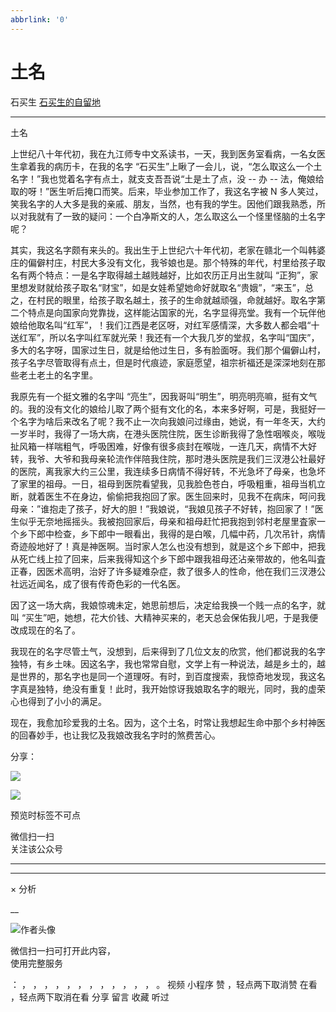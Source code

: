 ```yaml
---
abbrlink: '0'
---
```

#  土名

石买生  [ 石买生的自留地 ](javascript:void\(0\);)

__ _ _ _ _

土名

上世纪八十年代初，我在九江师专中文系读书，一天，我到医务室看病，一名女医生拿着我的病历卡，在我的名字
“石买生”上瞅了一会儿，说，“怎么取这么一个土名字！”我也觉着名字有点土，就支支吾吾说“土是土了点，没  \--  办  \--
法，俺娘给取的呀！”医生听后掩口而笑。后来，毕业参加工作了，我这名字被  N
多人笑过，笑我名字的人大多是我的亲戚、朋友，当然，也有我的学生。因他们跟我熟悉，所以对我就有了一致的疑问：一个白净斯文的人，怎么取这么一个怪里怪脑的土名字呢？

其实，我这名字颇有来头的。我出生于上世纪六十年代初，老家在赣北一个叫韩婆庄的偏僻村庄，村民大多没有文化，我爷娘也是。那个特殊的年代，村里给孩子取名有两个特点：一是名字取得越土越贱越好，比如农历正月出生就叫
“正狗”，家里想发财就给孩子取名“财宝”，如是女娃希望她命好就取名“贵娥”，“来玉”，总之，在村民的眼里，给孩子取名越土，孩子的生命就越顽强，命就越好。取名字第二个特点是向国家向党靠拢，这样能沾国家的光，名字显得亮堂。我有一个玩伴他娘给他取名叫“红军”，！我们江西是老区呀，对红军感情深，大多数人都会唱“十送红军”，所以名字叫红军就光荣！我还有一个大我几岁的堂叔，名字叫“国庆”，多大的名字呀，国家过生日，就是给他过生日，多有脸面呀。我们那个偏僻山村，孩子名字尽管取得有点土，但是时代痕迹，家庭愿望，祖宗祈福还是深深地刻在那些老土老土的名字里。

我原先有一个挺文雅的名字叫
“亮生”，因我哥叫“明生”，明亮明亮嘛，挺有文气的。我的没有文化的娘给儿取了两个挺有文化的名，本来多好啊，可是，我挺好一个名字为啥后来改名了呢？我不止一次向我娘问过缘由，她说，有一年冬天，大约一岁半时，我得了一场大病，在港头医院住院，医生诊断我得了急性咽喉炎，喉咙扯风箱一样喘粗气，呼吸困难，好像有很多痰封在喉咙，一连几天，病情不大好转，我爷、大爷和我母亲轮流作伴陪我住院，那时港头医院是我们三汊港公社最好的医院，离我家大约三公里，我连续多日病情不得好转，不光急坏了母亲，也急坏了家里的祖母。一日，祖母到医院看望我，见我脸色苍白，呼吸粗重，祖母当机立断，就着医生不在身边，偷偷把我抱回了家。医生回来时，见我不在病床，呵问我母亲：”谁抱走了孩子，好大的胆！”我娘说，“我娘见孩子不好转，抱回家了！”医生似乎无奈地摇摇头。我被抱回家后，母亲和祖母赶忙把我抱到邻村老屋里査家一个乡下郎中检查，乡下郎中一眼看出，我得的是白喉，几幅中药，几次吊针，病情奇迹般地好了！真是神医啊。当时家人怎么也没有想到，就是这个乡下郎中，把我从死亡线上拉了回来，后来我得知这个乡下郎中跟我祖母还沾亲带故的，他名叫査正春，因医术高明，治好了许多疑难杂症，救了很多人的性命，他在我们三汊港公社远近闻名，成了很有传奇色彩的一代名医。

因了这一场大病，我娘惊魂未定，她思前想后，决定给我换一个贱一点的名字，就叫
“买生”吧，她想，花大价钱、大精神买来的，老天总会保佑我儿吧，于是我便改成现在的名了。

我现在的名字尽管土气，没想到，后来得到了几位文友的欣赏，他们都说我的名字独特，有乡土味。因这名字，我也常常自慰，文学上有一种说法，越是乡土的，越是世界的，那名字也是同一个道理呀。有时，到百度搜索，我惊奇地发现，我这名字真是独特，绝没有重复！此时，我开始惊讶我娘取名字的眼光，同时，我的虚荣心也得到了小小的满足。

现在，我愈加珍爱我的土名。因为，这个土名，时常让我想起生命中那个乡村神医的回春妙手，也让我忆及我娘改我名字时的煞费苦心。

分享：

![](http://mmbiz.qpic.cn/mmbiz_jpg/hVNLue76Ehiclr5QRU9UwaTXjr1ekkxmHqePvcGlLP8d5VpcjMRqkfnKTicw0vric3DMogNFicyWgicZCk8tpAlzxAw/0?wx_fmt=jpeg)

![](http://mmbiz.qpic.cn/mmbiz_jpg/hVNLue76Ehiclr5QRU9UwaTXjr1ekkxmHtDVxVRcshXhPZQ7Fmu3y5fFtzuy0O0wfCCuU9yWZZncBXY3zibIWNaA/0?wx_fmt=jpeg)

  

预览时标签不可点

微信扫一扫  
关注该公众号





****



****



×  分析

__

![作者头像](http://mmbiz.qpic.cn/mmbiz_png/hVNLue76EhibricgkQZeT964ria54dgJkqVBX9ibyvn7PmGOltlupHdVshOibeQZDSypqiaIBNKdw8cwXfXfBZkPVgVg/0?wx_fmt=png)

微信扫一扫可打开此内容，  
使用完整服务

：  ，  ，  ，  ，  ，  ，  ，  ，  ，  ，  ，  ，  。  视频  小程序  赞  ，轻点两下取消赞  在看  ，轻点两下取消在看
分享  留言  收藏  听过

